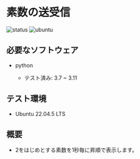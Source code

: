 # 素数の送受信

![status](https://github.com/23c1055/task/actions/workflows/test.yml/badge.svg)
![ubuntu](https://img.shields.io/badge/Ubuntu_20.04-orange)

## 必要なソフトウェア
- python

    - テスト済み: 3.7 ~ 3.11

## テスト環境

 - Ubuntu 22.04.5 LTS

## 概要

- 2をはじめとする素数を1秒毎に昇順で表示します。
